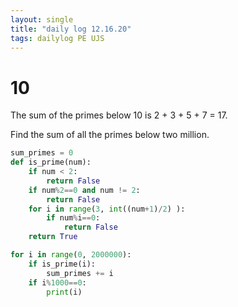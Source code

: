 ```yaml
---
layout: single
title: "daily log 12.16.20"
tags: dailylog PE UJS
--- 
```


# 10

The sum of the primes below 10 is 2 + 3 + 5 + 7 = 17.

Find the sum of all the primes below two million.

```python
sum_primes = 0
def is_prime(num):
    if num < 2:
        return False
    if num%2==0 and num != 2:
        return False
    for i in range(3, int((num+1)/2) ):
        if num%i==0:
            return False
    return True

for i in range(0, 2000000):
    if is_prime(i):
        sum_primes += i
    if i%1000==0:
        print(i)

```